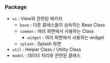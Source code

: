 ### Package

- `ui` : View와 관련된 페키지
    - `base` : 다른 클래스들이 상속하는 Base Class
    - `common` : 여러 화면에서 사용하는 Class
        - `widget` : 여러 화면에서 사용하는 widget
    - `splash` : Splash 화면
- `util` : Helper Class / Utility Class
- `model` : 데이터 처리와 관련된 클래스
